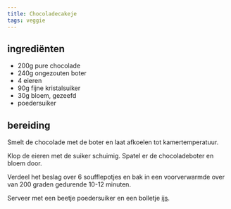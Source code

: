 ```yaml
---
title: Chocoladecakeje
tags: veggie
---
```


## ingrediënten
* 200g pure chocolade
* 240g ongezouten boter 
* 4 eieren
* 90g fijne kristalsuiker
* 30g bloem, gezeefd
* poedersuiker

## bereiding
Smelt de chocolade met de boter en laat afkoelen tot kamertemperatuur.

Klop de eieren met de suiker schuimig. Spatel er de chocoladeboter en bloem door.

Verdeel het beslag over 6 soufflepotjes en bak in een voorverwarmde over van 200 graden gedurende 10-12 minuten.

Serveer met een beetje poedersuiker en een bolletje [ijs](Vanille_Roomijs.html).
